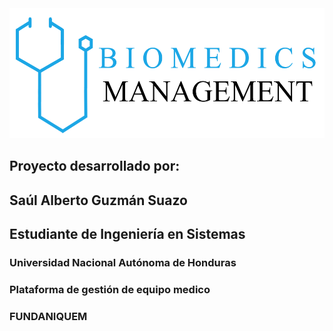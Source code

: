 <img src="/public/assets/Logo biomedics management.png" alt="Smiley face" height="208" width="519">

## Proyecto desarrollado por:
## **Saúl Alberto Guzmán Suazo**
## **Estudiante de Ingeniería en Sistemas**
### **Universidad Nacional Autónoma de Honduras**

### Plataforma de gestión de equipo medico
### FUNDANIQUEM
